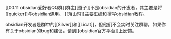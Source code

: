 [[00.11 obsidian爱好者QQ群]]群主[[蚕子]]不是obsidian的开发者，其主要是将[[quicker]]与obsidian连用。
[[落山鸡]]主要汇编和撰写obsidian教程。

obsidian开发者是群中的[[Silver]]和[[Licat]]，但他们不会实时关注群聊。如果你有关于obsidian的bug和建议，请到[[obsidian官方平台]]上反馈。

